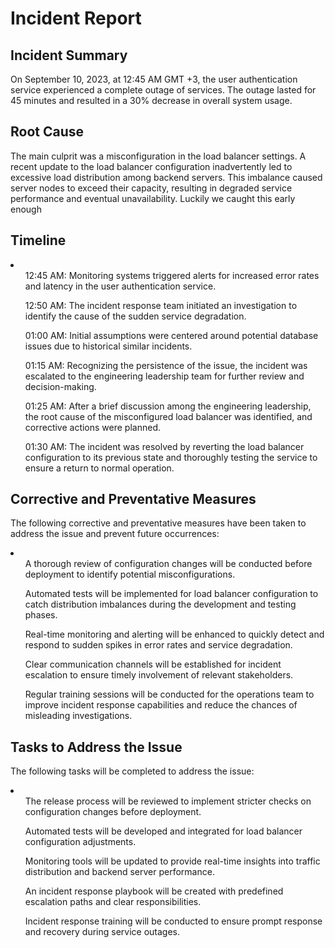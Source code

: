 <h1>Incident Report</h1>
<h2>Incident Summary</h2>
<p>On September 10, 2023, at 12:45 AM GMT +3, the user authentication service experienced a complete outage of services. The outage lasted for 45 minutes and resulted in a 30% decrease in overall system usage. </p>
<h2>Root Cause</h2>
<p>The main culprit was a misconfiguration in the load balancer settings. A recent update to the load balancer configuration inadvertently led to excessive load distribution among backend servers. This imbalance caused server nodes to exceed their capacity, resulting in degraded service performance and eventual unavailability. Luckily we caught this early enough</p>
<h2>Timeline</h2>
<li>
<ul>12:45 AM: Monitoring systems triggered alerts for increased error rates and latency in the user authentication service.</ul>
<ul>12:50 AM: The incident response team initiated an investigation to identify the cause of the sudden service degradation.</ul>
<ul>01:00 AM: Initial assumptions were centered around potential database issues due to historical similar incidents.</ul>
<ul>01:15 AM: Recognizing the persistence of the issue, the incident was escalated to the engineering leadership team for further review and decision-making.</ul>
<ul>01:25 AM: After a brief discussion among the engineering leadership, the root cause of the misconfigured load balancer was identified, and corrective actions were planned.</ul>
<ul>01:30 AM: The incident was resolved by reverting the load balancer configuration to its previous state and thoroughly testing the service to ensure a return to normal operation.</ul>
</li>
<h2>Corrective and Preventative Measures</h2>
<p>The following corrective and preventative measures have been taken to address the issue and prevent future occurrences:</p>
<li>
<ul>A thorough review of configuration changes will be conducted before deployment to identify potential misconfigurations.</ul>
<ul>Automated tests will be implemented for load balancer configuration to catch distribution imbalances during the development and testing phases.</ul>
<ul>Real-time monitoring and alerting will be enhanced to quickly detect and respond to sudden spikes in error rates and service degradation.</ul>
<ul>Clear communication channels will be established for incident escalation to ensure timely involvement of relevant stakeholders.</ul>
<ul>Regular training sessions will be conducted for the operations team to improve incident response capabilities and reduce the chances of misleading investigations.</ul>
</li>
<h2>Tasks to Address the Issue</h2>
<p>The following tasks will be completed to address the issue:</p>
<li>
<ul>The release process will be reviewed to implement stricter checks on configuration changes before deployment.</ul>
<ul>Automated tests will be developed and integrated for load balancer configuration adjustments.</ul>
<ul>Monitoring tools will be updated to provide real-time insights into traffic distribution and backend server performance.</ul>
<ul>An incident response playbook will be created with predefined escalation paths and clear responsibilities.</ul>
<ul>Incident response training will be conducted to ensure prompt response and recovery during service outages.</ul>
</li>


